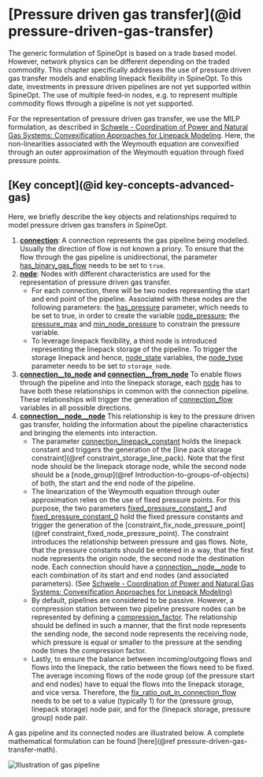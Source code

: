 # [Pressure driven gas transfer](@id pressure-driven-gas-transfer)

The generic formulation of SpineOpt is based on a trade based model. However,
network physics can be different depending on the traded commodity.
This chapter specifically addresses the use of pressure driven gas transfer
models and enabling linepack flexibility in SpineOpt. To this date, investments in pressure driven pipelines are not yet supported within SpineOpt. The use of multiple feed-in nodes, e.g. to represent multiple commodity flows through a pipeline is not yet supported.

For the representation of pressure driven gas transfer, we use the MILP formulation, as described in [Schwele - Coordination of Power and Natural Gas Systems: Convexification Approaches for Linepack Modeling](https://doi.org/10.1109/PTC.2019.8810632). Here, the non-linearities associated with the Weymouth equation are convexified through an outer approximation of the Weymouth equation through fixed pressure points.

## [Key concept](@id key-concepts-advanced-gas)
Here, we briefly describe the key objects and relationships required to model pressure driven gas transfers in SpineOpt.

1. **[connection](@ref)**: A connection represents the gas pipeline being modelled. Usually the direction of flow is not known a priory. To ensure that the flow through the gas pipeline is unidirectional, the parameter [has\_binary\_gas\_flow](@ref) needs to be set to `true`.
2. **[node](@ref)**: Nodes with different characteristics are used for the representation of pressure driven gas transfer.
    - For each connection, there will be two nodes representing the start and end point of the pipeline. Associated with these nodes are the following parameters: the [has\_pressure](@ref) parameter, which needs to be set to true, in order to create the variable [node\_pressure](@ref); the [pressure\_max](@ref) and [min\_node\_pressure](@ref) to constrain the pressure variable.
    - To leverage linepack flexibility, a third node is introduced representing the linepack storage of the pipeline. To trigger the storage linepack and hence, [node\_state](@ref) variables, the [node\_type](@ref) parameter needs to be set to `storage_node`.
3. **[connection\_\_to\_node](@ref) and [connection\_\_from\_node](@ref)** To enable flows through the pipeline and into the linepack storage, each [node](@ref) has to have both these relationships in common with the connection pipeline. These relationships will trigger the generation of [connection\_flow](@ref) variables in all possible directions.
4. **[connection\_\_node\_\_node](@ref)** This relationship is key to the pressure driven gas transfer, holding the information about the pipeline characteristics and bringing the elements into interaction.
    - The parameter [connection\_linepack\_constant](@ref) holds the linepack constant and triggers the generation of the [line pack storage constraint](@ref constraint_storage_line_pack). Note that the first node should be the linepack storage node, while the second node should be a [node\_group](@ref Introduction-to-groups-of-objects) of both, the start and the end node of the pipeline.
    - The linearization of the Weymouth equation through outer approximation relies on the use of fixed pressure points. For this purpose, the two parameters [fixed\_pressure\_constant\_1](@ref) and [fixed\_pressure\_constant\_0](@ref) hold the fixed pressure constants and trigger the generation of the [constraint\_fix\_node\_pressure\_point](@ref constraint_fixed_node_pressure_point). The constraint introduces the relationship between pressure and gas flows. Note, that the pressure constants should be entered in a way, that the first node represents the origin node, the second node the destination node. Each connection should have a [connection\_\_node\_\_node](@ref) to each combination of its start and end nodes (and associated parameters). (See [Schwele - Coordination of Power and Natural Gas Systems: Convexification Approaches for Linepack Modeling](https://doi.org/10.1109/PTC.2019.8810632))
    - By default, pipelines are considered to be passive. However, a compression station between two pipeline pressure nodes can be represented by defining a [compression\_factor](@ref). The relationship should be defined in such a manner, that the first node represents the sending node, the second node represents the receiving node, which pressure is equal or smaller to the pressure at the sending node times the compression factor.
    - Lastly, to ensure the balance between incoming/outgoing flows and flows into the linepack, the ratio between the flows need to be fixed. The average incoming flows of the node group (of the pressure start and end nodes) have to equal the flows into the linepack storage, and vice versa. Therefore, the [fix\_ratio\_out\_in\_connection\_flow](@ref) needs to be set to a value (typically 1) for the (pressure group, linepack storage) node pair, and for the (linepack storage, pressure group) node pair.

A gas pipeline and its connected nodes are illustrated below. A complete mathematical formulation can be found [here](@ref pressure-driven-gas-transfer-math).

![Illustration of gas pipeline](../figs/linepack_illustration.svg)
